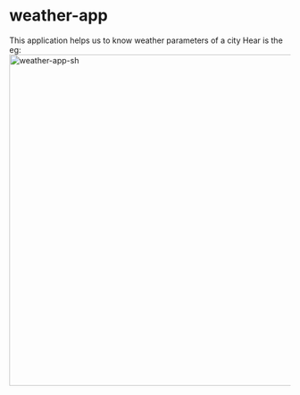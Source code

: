# weather-app

This application helps us to know weather parameters of a city 
Hear is the eg:<img width="593" alt="weather-app-sh" src="https://user-images.githubusercontent.com/110013820/208712332-20ff85f6-8b35-4704-a503-713cd3782311.png">
